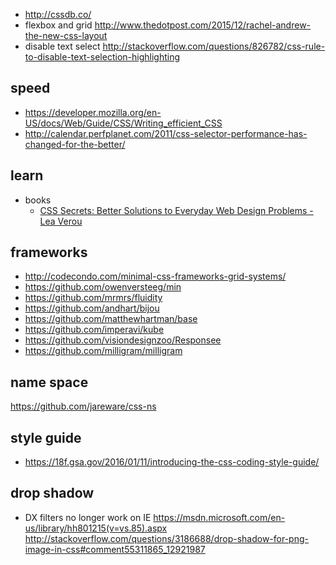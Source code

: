 - http://cssdb.co/
- flexbox and grid http://www.thedotpost.com/2015/12/rachel-andrew-the-new-css-layout
- disable text select http://stackoverflow.com/questions/826782/css-rule-to-disable-text-selection-highlighting

## speed

- https://developer.mozilla.org/en-US/docs/Web/Guide/CSS/Writing_efficient_CSS
- http://calendar.perfplanet.com/2011/css-selector-performance-has-changed-for-the-better/

## learn

- books
  - [CSS Secrets: Better Solutions to Everyday Web Design Problems - Lea Verou](http://www.amazon.com/CSS-Secrets-Lea-Verou/dp/1449372635)

## frameworks

- http://codecondo.com/minimal-css-frameworks-grid-systems/
- https://github.com/owenversteeg/min
- https://github.com/mrmrs/fluidity
- https://github.com/andhart/bijou
- https://github.com/matthewhartman/base
- https://github.com/imperavi/kube
- https://github.com/visiondesignzoo/Responsee
- https://github.com/milligram/milligram

## name space

 https://github.com/jareware/css-ns

## style guide

- https://18f.gsa.gov/2016/01/11/introducing-the-css-coding-style-guide/

## drop shadow

- DX filters no longer work on IE https://msdn.microsoft.com/en-us/library/hh801215(v=vs.85).aspx http://stackoverflow.com/questions/3186688/drop-shadow-for-png-image-in-css#comment55311865_12921987
